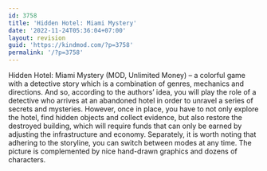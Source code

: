 ```yaml
---
id: 3758
title: 'Hidden Hotel: Miami Mystery'
date: '2022-11-24T05:36:04+07:00'
layout: revision
guid: 'https://kindmod.com/?p=3758'
permalink: '/?p=3758'
---
```


Hidden Hotel: Miami Mystery (MOD, Unlimited Money) – a colorful game with a detective story which is a combination of genres, mechanics and directions. And so, according to the authors’ idea, you will play the role of a detective who arrives at an abandoned hotel in order to unravel a series of secrets and mysteries. However, once in place, you have to not only explore the hotel, find hidden objects and collect evidence, but also restore the destroyed building, which will require funds that can only be earned by adjusting the infrastructure and economy. Separately, it is worth noting that adhering to the storyline, you can switch between modes at any time. The picture is complemented by nice hand-drawn graphics and dozens of characters.
